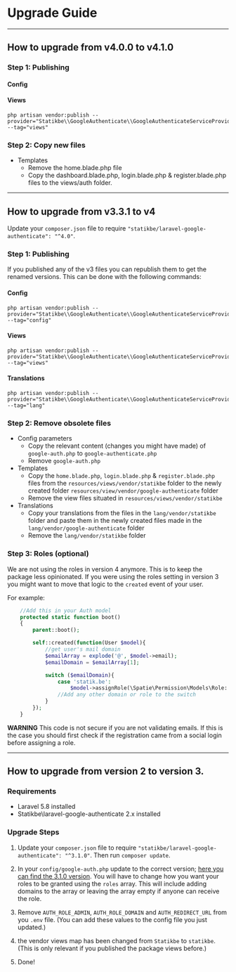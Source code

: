# Upgrade Guide

---
## How to upgrade from v4.0.0 to v4.1.0

### Step 1: Publishing
#### Config

#### Views
``` shell
php artisan vendor:publish --provider="Statikbe\\GoogleAuthenticate\\GoogleAuthenticateServiceProvider" --tag="views"
``` 

### Step 2: Copy new files
- Templates
  - Remove the home.blade.php file
  - Copy the dashboard.blade.php, login.blade.php & register.blade.php files to the views/auth folder.
---
## How to upgrade from v3.3.1 to v4

Update your ```composer.json``` file to require ```"statikbe/laravel-google-authenticate": "^4.0"```.

### Step 1: Publishing
If you published any of the v3 files you can republish them to get the renamed versions.
This can be done with the following commands:
#### Config
```shell
php artisan vendor:publish --provider="Statikbe\\GoogleAuthenticate\\GoogleAuthenticateServiceProvider" --tag="config"
```

#### Views
``` shell
php artisan vendor:publish --provider="Statikbe\\GoogleAuthenticate\\GoogleAuthenticateServiceProvider" --tag="views"
``` 

#### Translations
``` shell
php artisan vendor:publish --provider="Statikbe\\GoogleAuthenticate\\GoogleAuthenticateServiceProvider" --tag="lang"
```

### Step 2: Remove obsolete files
- Config parameters
  - Copy the relevant content (changes you might have made) of `google-auth.php` to `google-authenticate.php`
  - Remove `google-auth.php`
- Templates
  - Copy the `home.blade.php`, `login.blade.php` & `register.blade.php` files from the `resources/views/vendor/statikbe` folder to the newly created
    folder `resources/view/vendor/google-authenticate` folder
  - Remove the view files situated in `resources/views/vendor/statikbe`
- Translations
  - Copy your translations from the files in the  `lang/vendor/statikbe` folder and paste them in the newly created files made in the `lang/vendor/google-authenticate` folder
  - Remove the `lang/vendor/statikbe` folder

### Step 3: Roles (optional)
We are not using the roles in version 4 anymore. This is to keep the package less opinionated. 
If you were using the roles setting in version 3 you might want to move that logic to the `created` event of your user. 

For example: 

``` php 
    //Add this in your Auth model
    protected static function boot()
    {
        parent::boot();

        self::created(function(User $model){
            //get user's mail domain
            $emailArray = explode('@', $model->email);
            $emailDomain = $emailArray[1];

            switch ($emailDomain){
                case 'statik.be':
                    $model->assignRole(\Spatie\Permission\Models\Role::firstOrCreate(['name' => 'admin']));
                //Add any other domain or role to the switch
            }
        });
    }
```
**WARNING** This code is not secure if you are not validating emails. If this is the case you should first check if the registration came from a social login before assigning a role.

---


## How to upgrade from version 2 to version 3. 

<a name="requirements"></a>
### Requirements

- Laravel 5.8 installed
- Statikbe\laravel-google-authenticate 2.x installed

<a name="upgrade-steps"></a>
### Upgrade Steps

1. Update your ```composer.json``` file to require ```"statikbe/laravel-google-authenticate": "^3.1.0"```. Then run ```composer update```.

2. In your ```config/google-auth.php``` update to the correct version; [here you can find the 3.1.0 version](https://github.com/statikbe/laravel-google-authenticate/blob/3.1.0/src/config/google-auth.php). You will have to change how you want your roles to be granted using the `roles` array. This will include adding domains to the array or leaving the array empty if anyone can receive the role.

3. Remove `AUTH_ROLE_ADMIN`, `AUTH_ROLE_DOMAIN` and `AUTH_REDIRECT_URL` from you `.env` file. (You can add these values to the config file you just updated.)

4. the vendor views map has been changed from `Statikbe` to `statikbe`. (This is only relevant if you published the package views before.) 

5. Done!
